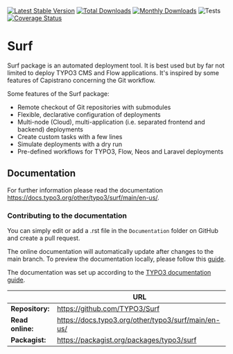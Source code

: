 [![Latest Stable Version](https://poser.pugx.org/typo3/surf/v/stable.svg)](https://packagist.org/packages/TYPO3/Surf)
[![Total Downloads](https://poser.pugx.org/typo3/surf/downloads.svg)](https://packagist.org/packages/TYPO3/Surf)
[![Monthly Downloads](https://poser.pugx.org/typo3/surf/d/monthly)](https://packagist.org/packages/TYPO3/Surf)
![Tests](https://github.com/TYPO3/Surf/workflows/Tests/badge.svg?branch=main&event=push)
[![Coverage Status](https://img.shields.io/coveralls/TYPO3/Surf/main.svg?style=flat-square)](https://coveralls.io/github/TYPO3/Surf?branch=main)

# Surf

Surf package is an automated deployment tool. It is best used but by far not limited to deploy TYPO3 CMS and Flow applications.
It's inspired by some features of Capistrano concerning the Git workflow.

Some features of the Surf package:

* Remote checkout of Git repositories with submodules
* Flexible, declarative configuration of deployments
* Multi-node (Cloud), multi-application (i.e. separated frontend and backend) deployments
* Create custom tasks with a few lines
* Simulate deployments with a dry run
* Pre-defined workflows for TYPO3, Flow, Neos and Laravel deployments

## Documentation

For further information please read the documentation https://docs.typo3.org/other/typo3/surf/main/en-us/.

### Contributing to the documentation

You can simply edit or add a .rst file in the `Documentation` folder on GitHub and create a pull request.

The online documentation will automatically update after changes to the main branch.
To preview the documentation locally, please follow this [guide](https://github.com/t3docs/docker-render-documentation).

The documentation was set up according to the [TYPO3 documentation guide](https://docs.typo3.org/typo3cms/RenderTYPO3DocumentationGuide/Index.html).

|                  | URL                                                 |
|------------------|-----------------------------------------------------|
| **Repository:**  | https://github.com/TYPO3/Surf                       |
| **Read online:** | https://docs.typo3.org/other/typo3/surf/main/en-us/ |
| **Packagist:**   | https://packagist.org/packages/typo3/surf           |
